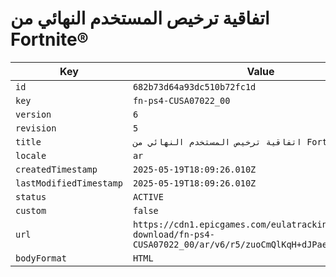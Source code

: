 # اتفاقية ترخيص المستخدم النهائي من Fortnite®

| Key | Value |
| --- | ----- |
| `id` | `682b73d64a93dc510b72fc1d` |
| `key` | `fn-ps4-CUSA07022_00` |
| `version` | `6` |
| `revision` | `5` |
| `title` | `اتفاقية ترخيص المستخدم النهائي من Fortnite®` |
| `locale` | `ar` |
| `createdTimestamp` | `2025-05-19T18:09:26.010Z` |
| `lastModifiedTimestamp` | `2025-05-19T18:09:26.010Z` |
| `status` | `ACTIVE` |
| `custom` | `false` |
| `url` | `https://cdn1.epicgames.com/eulatracking-download/fn-ps4-CUSA07022_00/ar/v6/r5/zuoCmQlKqH+dJPaeQD5e9A==.pdf` |
| `bodyFormat` | `HTML` |
